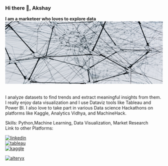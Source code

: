 ### Hi there 👋, Akshay
**I am a marketeer who loves to explore data**
\
<img src='https://github.com/axethor512/axethor512/blob/main/alina-grubnyak-ZiQkhI7417A-unsplash.jpg' alt='cover' height='200' width='1000'> 

\
 I analyze datasets to find trends and extract meaningful insights from them. I really enjoy data visualization and I use Dataviz tools like Tableau and Power BI. I also love to take part in various Data science Hackathons on platforms like Kaggle, Analytics Vidhya, and MachineHack.

Skills: Python,Machine Learning, Data Visualization, Market Research\
Link to other Platforms:

[<img src='https://upload.wikimedia.org/wikipedia/commons/0/01/LinkedIn_Logo.svg' alt='linkedin' height='40'>](https://www.linkedin.com/in/akshay-thorat-8b669196) \
[<img src='https://upload.wikimedia.org/wikipedia/en/thumb/0/06/Tableau_logo.svg/1920px-Tableau_logo.svg.png' alt='tableau' height='40'>](https://public.tableau.com/app/profile/akshay.thorat) \
[<img src='https://upload.wikimedia.org/wikipedia/commons/7/7c/Kaggle_logo.png' alt='kaggle' height='40'>](https://www.kaggle.com/akthorataks)

[<img src='https://upload.wikimedia.org/wikipedia/commons/e/ec/Alteryx_logo.svg' alt='alteryx' height='40'>](https://community.alteryx.com/t5/user/viewprofilepage/user-id/347418) 

